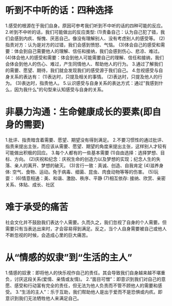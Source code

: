 # 听到不中听的话：四种选择
1.感受的根源在于我们自身。原因可参考我们听到不中听的话的四种可能的反应。
2.听到不中听的话，我们可能做出的反应类型:
  (1)责备自己：认为自己犯了错，我们会感到内疚、惭愧、厌恶自己。像没有理解别人、没有考虑别人的感受等。
  (2)指责对方：认为是对方的过错，我们会感到愤怒、气恼。
  (3)体会自己的感受和需要：体会到自己需要他人的理解、信任和接纳，我们会感到伤心、悲凉、难过。
  (4)体会他人的感受和需要：体会到他人可能需要自己的理解、信任和接纳，我们会体会到他人的伤心、难过，产生同情他人、帮助他人的行为。
3.通过了解我们的需要、愿望、期待，我们就会发现我们的感受源于我们自己。
4.忽视感受与自身关系的表达有：
  (1)表达时，只提及相关的事情。
  (2)表达时，只提及他人的行为。
  (3)表达时，指责他人。
5.认识感受与自身关系的表达方式：通过"我感到什么，因为我什么"的句型来认知感受与自身的关系。
  
# 非暴力沟通：生命健康成长的要素(即自身的需要)
1.批评、指责暗含着需要、愿望、期望没有得到满足。
2.不要习惯性的通过批评、指责来提出主张，而应该从需要、愿望、期望的角度来提出主张，这样别人才较有可能做出积极的回应。
3.每个人都有的一些基本需要
  (1)自由选择：选择梦想、目标、方向。
  (2)庆祝和纪念：庆祝生命的创造力以及梦想的实现；纪念人生的失落、亲人的离开、梦想的破灭。
  (3)言行一致：真诚、创造、自我肯定
  (4)滋养身体: 空气、食物、运动。免于病毒、细菌、昆虫、肉食动物等等的伤害。
  (5)玩耍：
  (6)情意相通：美、和谐、激励、秩序、平静
  (7)相互依存: 接纳、欣赏、亲密关系、体贴、成长、社区

# 难于承受的痛苦
  社会文化并不鼓励我们表达个人需要。久而久之，我们忽视了自身的个人需要。但需要只有当表达出来时，才会容易得到满足。反之，当个人自身需要被自己或他人不断忽视的时候，会造成心里的巨大痛苦。

# 从“情感的奴隶”到“生活的主人”
1.情感的奴隶：即将他人的快乐视作自己的责任。其会导致我们自身越来越不堪重负，讨厌这段关系(爱情、亲情或友情)。
2.“面目可憎”：即意识到我们对自己的意愿、感受和行动富有完全的责任，但无法为他人负责而不管不顾他人的需要和感受。
3.“生活的主人”：乐于互助，我们帮助他人是出于爱而不是恐惧或内疚。即意识到我们无法牺牲他人来满足自己。